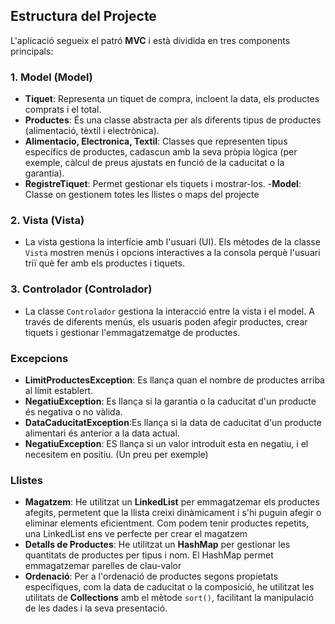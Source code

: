 ## Estructura del Projecte

L'aplicació segueix el patró **MVC** i està dividida en tres components principals:

### 1. **Model (Model)**
   - **Tiquet**: Representa un tiquet de compra, incloent la data, els productes comprats i el total.
   - **Productes**: És una classe abstracta per als diferents tipus de productes (alimentació, tèxtil i electrònica).
   - **Alimentacio, Electronica, Textil**: Classes que representen tipus específics de productes, cadascun amb la seva pròpia lògica (per exemple, càlcul de preus ajustats en funció de la caducitat o la garantia).
   - **RegistreTiquet**: Permet gestionar els tiquets i mostrar-los.
   -**Model**: Classe on gestionem totes les llistes o maps del projecte

### 2. **Vista (Vista)**
   - La vista gestiona la interfície amb l'usuari (UI). Els mètodes de la classe `Vista` mostren menús i opcions interactives a la consola perquè l'usuari triï què fer amb els productes i tiquets.

### 3. **Controlador (Controlador)**
   - La classe `Controlador` gestiona la interacció entre la vista i el model. A través de diferents menús, els usuaris poden afegir productes, crear tiquets i gestionar l'emmagatzematge de productes.

### Excepcions

- **LimitProductesException**: Es llança quan el nombre de productes arriba al límit establert.
- **NegatiuException**: Es llança si la garantia o la caducitat d'un producte és negativa o no vàlida.
- **DataCaducitatException**:Es llança si la data de caducitat d'un producte alimentari és anterior a la data actual.
- **NegatiuException**: ES llança si un valor introduit esta en negatiu, i el necesitem en positiu. (Un preu per exemple)

### Llistes

- **Magatzem**: He utilitzat un **LinkedList** per emmagatzemar els productes afegits, permetent que la llista creixi dinàmicament i s'hi puguin afegir o eliminar elements eficientment. Com podem tenir productes repetits, una LinkedList ens ve perfecte per crear el magatzem
- **Detalls de Productes**: He utilitzat un **HashMap** per gestionar les quantitats de productes per tipus i nom. El HashMap permet emmagatzemar parelles de clau-valor
- **Ordenació**: Per a l'ordenació de productes segons propietats específiques, com la data de caducitat o la composició, he utilitzat les utilitats de **Collections** amb el mètode `sort()`, facilitant la manipulació de les dades i la seva presentació.
